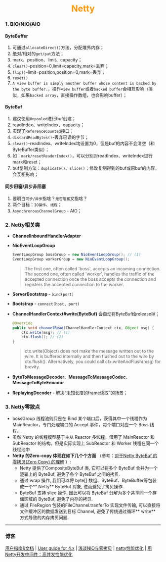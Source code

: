 # <div style="text-align:center;color:#FF9900">Netty</div>
### 1. BIO/NIO/AIO
#### ByteBuffer
1. 可通过`allocateDirect()`方法，分配堆外内存；
2. 绝对/相对的`get/put`方法；
3. mark、position、limit、capacity；
4. `clear()`-position=0,limit=capacity,mark=丢弃；
5. `flip()`-limit=position,position=0,mark=丢弃；
6. `reset()`
7. `A view buffer is simply another buffer whose content is backed by the byte buffer.`，操作`view buffer`或者`backed buffer`会相互影响（类似，如果`backed array`，直接操作数组，也会影响buffer）；

#### ByteBuf
1. 建议使用`Unpooled`进行buf创建；
2. readIndex、writeIndex、capacity；
3. 实现了`ReferenceCounted`接口；
4. `discardReadBytes()`-丢弃已读的字节；
5. `clear()`-readIndex、writeIndex均设置为0，但是buf的内容不会清空（和ByteBuffer类似）；
6. 如：`mark/resetReaderIndex()`，可以分别对readIndex、writeIndex进行mark和reset；
7. buf复制方法：`duplicate()`、`slice()`；修改复制得到的buf或原buf的内容，会互相影响；

#### 同步阻塞/异步非阻塞
1. 要明白`同步/异步`指啥？`是否阻塞`又指啥？
2. 两个目标：`IO操作`、`线程`；
3. `AsynchronousChannelGroup` - AIO；

### 2. Netty相关类
* **ChannelInboundHandlerAdapter**
* **NioEventLoopGroup**
  ```java
  EventLoopGroup bossGroup = new NioEventLoopGroup(); // (1)
  EventLoopGroup workerGroup = new NioEventLoopGroup();
  ```
  > The first one, often called 'boss', accepts an incoming connection.
  > The second one, often called 'worker', handles the traffic of the accepted connection once the boss accepts the connection and registers the accepted connection to the worker.

* **ServerBootstrap** - `bind(port)`
* **Bootstrap** - `connect(host, port)`
* **ChannelHandlerContext#write(ByteBuf)** 会自动将ByteBuf给release掉；
  ```java
  @Override
  public void channelRead(ChannelHandlerContext ctx, Object msg) {
      ctx.write(msg); // (1)
      ctx.flush(); // (2)
  }
  ```
  > ctx.write(Object) does not make the message written out to the wire. It is buffered internally and then flushed out to the wire by ctx.flush(). Alternatively, you could call ctx.writeAndFlush(msg) for brevity.

* **ByteToMessageDecoder**、**MessageToMessageCodec**、**MessageToByteEncodor**
* **ReplayingDecoder** - 解决“未知长度的frame读取”的场景；


### 3. Netty零散点
* bossGroup 线程池则只是在 Bind 某个端口后，获得其中一个线程作为 MainReactor，专门处理端口的 Accept 事件，每个端口对应一个 Boss 线程。
* 虽然 Netty 的线程模型基于主从 Reactor 多线程，借用了 MainReactor 和 SubReactor 的结构。但是实际实现上 SubReactor 和 Worker 线程在同一个线程池中
* **Netty 的Zero-copy 体现在如下几个个方面** （参考：[对于Netty ByteBuf 的零拷贝(Zero Copy) 的理解] ）:
  * Netty 提供了CompositeByteBuf 类, 它可以将多个 ByteBuf 合并为一个逻辑上的 ByteBuf, 避免了各个 ByteBuf 之间的拷贝.
  * 通过 wrap 操作, 我们可以将 byte[] 数组、ByteBuf、ByteBuffer等包装成一个** Netty** ByteBuf 对象, 进而避免了拷贝操作.
  * ByteBuf 支持 slice 操作, 因此可以将 ByteBuf 分解为多个共享同一个存储区域的 ByteBuf, 避免了内存的拷贝.
  * 通过 FileRegion 包装的FileChannel.tranferTo 实现文件传输, 可以直接将文件缓冲区的数据发送到目标 Channel, 避免了传统通过循环** write** 方式导致的内存拷贝问题.


---
### 博客
[用户指南\&文档] |
[User guide for 4.x] |
[浅谈NIO与零拷贝] |
[netty性能优化] |
[用Netty开发中间件：高并发性能优化]







[用户指南\&文档]:http://ifeve.com/netty-home/
[User guide for 4.x]:https://netty.io/wiki/user-guide-for-4.x.html#writing-a-time-client
[深入理解 Netty-Pipeline组件]:https://www.cnblogs.com/ZhuChangwu/p/11217139.html
[对于Netty ByteBuf 的零拷贝(Zero Copy) 的理解]:https://juejin.im/post/6844904057023250439
[浅谈NIO与零拷贝]:https://juejin.im/post/6844903745340309517
[netty性能优化]:https://www.jianshu.com/p/6a490f5f0702
[用Netty开发中间件：高并发性能优化]:https://blog.csdn.net/dc_726/article/details/48978891
